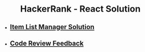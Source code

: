 <div align="center">
  <h1 align="center">HackerRank - React Solution</h1>
</div>

- ## [Item List Manager Solution](https://github.com/dilarauluturhan/hackerrank-react-solutions/tree/master/item-list-manager)
- ## [Code Review Feedback](https://github.com/dilarauluturhan/hackerrank-react-solutions/tree/master/code-review-feedback)

